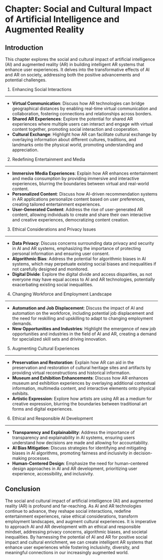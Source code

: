 Chapter: Social and Cultural Impact of Artificial Intelligence and Augmented Reality
====================================================================================

Introduction
------------

This chapter explores the social and cultural impact of artificial intelligence (AI) and augmented reality (AR) in building intelligent AR systems that enhance user experiences. It delves into the transformative effects of AI and AR on society, addressing both the positive advancements and potential challenges.

1. Enhancing Social Interactions
--------------------------------

* **Virtual Communication**: Discuss how AR technologies can bridge geographical distances by enabling real-time virtual communication and collaboration, fostering connections and relationships across borders.
* **Shared AR Experiences**: Explore the potential for shared AR experiences where multiple users can interact and engage with virtual content together, promoting social interaction and cooperation.
* **Cultural Exchange**: Highlight how AR can facilitate cultural exchange by overlaying information about different cultures, traditions, and landmarks onto the physical world, promoting understanding and appreciation.

2. Redefining Entertainment and Media
-------------------------------------

* **Immersive Media Experiences**: Explain how AR enhances entertainment and media consumption by providing immersive and interactive experiences, blurring the boundaries between virtual and real-world content.
* **Personalized Content**: Discuss how AI-driven recommendation systems in AR applications personalize content based on user preferences, creating tailored entertainment experiences.
* **User-Generated Content**: Address the rise of user-generated AR content, allowing individuals to create and share their own interactive and creative experiences, democratizing content creation.

3. Ethical Considerations and Privacy Issues
--------------------------------------------

* **Data Privacy**: Discuss concerns surrounding data privacy and security in AI and AR systems, emphasizing the importance of protecting personal information and ensuring user consent.
* **Algorithmic Bias**: Address the potential for algorithmic biases in AI systems, which may perpetuate existing social biases and inequalities if not carefully designed and monitored.
* **Digital Divide**: Explore the digital divide and access disparities, as not everyone may have equal access to AI and AR technologies, potentially exacerbating existing social inequalities.

4. Changing Workforce and Employment Landscape
----------------------------------------------

* **Automation and Job Displacement**: Discuss the impact of AI and automation on the workforce, including potential job displacement and the need for reskilling and upskilling to adapt to changing employment demands.
* **New Opportunities and Industries**: Highlight the emergence of new job opportunities and industries in the field of AI and AR, creating a demand for specialized skill sets and driving innovation.

5. Augmenting Cultural Experiences
----------------------------------

* **Preservation and Restoration**: Explain how AR can aid in the preservation and restoration of cultural heritage sites and artifacts by providing virtual reconstructions and historical information.
* **Museum and Exhibition Enhancements**: Discuss how AR enhances museum and exhibition experiences by overlaying additional contextual information, multimedia content, and interactive elements onto physical exhibits.
* **Artistic Expression**: Explore how artists are using AR as a medium for creative expression, blurring the boundaries between traditional art forms and digital experiences.

6. Ethical and Responsible AI Development
-----------------------------------------

* **Transparency and Explainability**: Address the importance of transparency and explainability in AI systems, ensuring users understand how decisions are made and allowing for accountability.
* **AI Bias Mitigation**: Discuss strategies for identifying and mitigating biases in AI algorithms, promoting fairness and inclusivity in decision-making processes.
* **Human-Centered Design**: Emphasize the need for human-centered design approaches in AI and AR development, prioritizing user experience, accessibility, and inclusivity.

Conclusion
----------

The social and cultural impact of artificial intelligence (AI) and augmented reality (AR) is profound and far-reaching. As AI and AR technologies continue to advance, they reshape social interactions, redefine entertainment experiences, raise ethical considerations, transform employment landscapes, and augment cultural experiences. It is imperative to approach AI and AR development with an ethical and responsible mindset, addressing privacy concerns, algorithmic biases, and societal inequalities. By harnessing the potential of AI and AR for positive social impact and cultural enrichment, we can create intelligent AR systems that enhance user experiences while fostering inclusivity, diversity, and meaningful connections in our increasingly augmented world.
